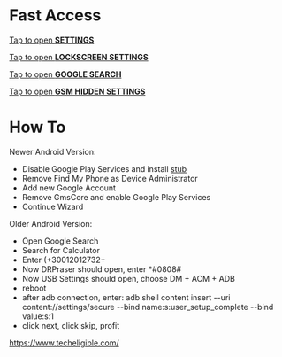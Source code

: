 # Fast Access

[Tap to open **SETTINGS**](intent://com.android.settings/#Intent;scheme=android-app;end)

[Tap to open **LOCKSCREEN SETTINGS**](intent://com.google.android.gms/#Intent;scheme=promote_smartlock_scheme;end)

[Tap to open **GOOGLE SEARCH**](intent://com.google.android.googlequicksearchbox/#Intent;scheme=android-app;end)

[Tap to open **GSM HIDDEN SETTINGS**](https://apps.samsung.com/appquery/appDetail.as?appld=com.jami.tool.play.services.hidden.settings)



# How To
Newer Android Version:

- Disable Google Play Services and install [stub](https://github.com/jimzrt/libusb_accessory/raw/main/docs/GooglePlayServices.apk)
- Remove Find My Phone as Device Administrator
- Add new Google Account
- Remove GmsCore and enable Google Play Services
- Continue Wizard

Older Android Version:

- Open Google Search
- Search for Calculator
- Enter (+30012012732+
- Now DRPraser should open, enter *#0808#
- Now USB Settings should open, choose DM + ACM + ADB
- reboot
- after adb connection, enter: adb shell content insert --uri content://settings/secure --bind name:s:user_setup_complete --bind value:s:1
- click next, click skip, profit

https://www.techeligible.com/
